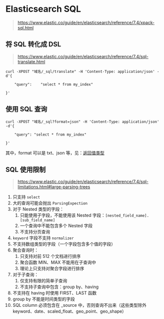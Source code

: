 # Elasticsearch SQL

> https://www.elastic.co/guide/en/elasticsearch/reference/7.4/xpack-sql.html

## 将 SQL 转化成 DSL

> https://www.elastic.co/guide/en/elasticsearch/reference/7.4/sql-translate.html

```shell
curl -XPOST "域名/_sql/translate" -H 'Content-Type: application/json' -d'{

	"query":	"select * from my_index"
 		
}'
```

## 使用 SQL 查询

```shell
curl -XPOST "域名/_sql?format=json" -H 'Content-Type: application/json' -d'{ 

	"query": "select * from my_index"

}'
```

其中，format 可以是 txt、json 等，见：[返回值类型](https://www.elastic.co/guide/en/elasticsearch/reference/7.4/sql-rest-format.html)

## SQL 使用限制

> https://www.elastic.co/guide/en/elasticsearch/reference/7.4/sql-limitations.html#large-parsing-trees

1. 只支持 `select`
2. 大的查询可能会抛出 `ParsingExpection`
3. 对于 Nested 类型的字段：
	1. 只能使用子字段，不能使用该 Nested  字段：`[nested_field_name].[sub_field_name]`
	2. 一个查询中不能包含多个 Nested 字段
	3. 不支持分页查询
4. `keyword` 字段不支持 `normalizer`
5. 不支持数组类型的字段（一个字段包含多个值的字段）
6. 聚合查询时：
	1. 只支持对前 512 个文档进行排序
	2. 聚合函数 MIN、MAX 不能用在子查询中
	3. 理论上只支持对聚合字段进行排序
7. 对于子查询：
	1. 仅支持有限的简单子查询
	2. 不支持子查询中包含：group by、having
8. 不支持在 having 时使用 FIRST、LAST 函数
9. group by 不能是时间类型的字段
10. SQL column 必须包含在 _source 中，否则查询不出来（这些类型除外 keyword、date、scaled_float、geo_point、geo_shape）



